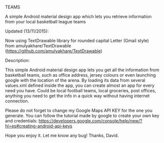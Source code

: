 TEAMS

A simple Android material design app which lets you retrieve information from your local basketball league teams

Updated (13/11/2015):

Now using TextDrawable library for rounded capital Letter (Gmail style) from amulyakhare/TextDrawable (https://github.com/amulyakhare/TextDrawable)

Description:

This simple Android material design app lets you get all the information from basketball teams, such as office address, jersey colours or even launching google with the location of the arena. By loading its data from several values.xml defined inside the app, you can create almost an app for every need you have. Could be local football teams, local groceries, post offices, anything you need to get the info in a quick way without having internet connection.

Please do not forget to change my Google Maps API KEY for the one you generate. You can follow the tutorial made by google to create your own key and credentials: https://developers.google.com/console/help/new/?hl=es#creating-android-api-keys

Hope you enjoy it. Let me know any bug! Thanks, David.
